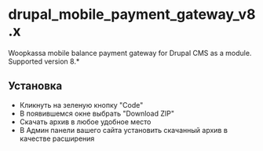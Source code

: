 # drupal_mobile_payment_gateway_v8.x
Woopkassa mobile balance payment gateway for Drupal CMS as a module. Supported version 8.*
## Установка
* Кликнуть на зеленую кнопку "Code"
* В появившемся окне выбрать "Download ZIP"
* Скачать архив в любое удобное место
* В Админ панели вашего сайта установить скачанный архив в качестве расширения
